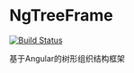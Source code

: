 # NgTreeFrame

[![Build Status](https://www.travis-ci.org/wangmingdong/ngTreeFrame.svg?branch=master)](https://www.travis-ci.org/wangmingdong/ngTreeFrame)

基于Angular的树形组织结构框架